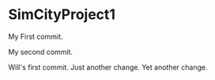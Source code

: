 # SimCityProject1

My First commit.

My second commit.

Will's first commit. Just another change. Yet another change.

